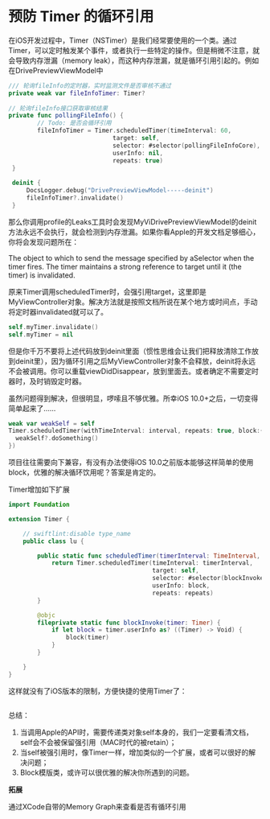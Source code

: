 # 预防 Timer 的循环引用

在iOS开发过程中，Timer（NSTimer）是我们经常要使用的一个类。通过Timer，可以定时触发某个事件，或者执行一些特定的操作。但是稍微不注意，就会导致内存泄漏（memory leak），而这种内存泄漏，就是循环引用引起的。例如在DrivePreviewViewModel中

```swift
/// 轮询fileInfo的定时器，实时监测文件是否审核不通过
private weak var fileInfoTimer: Timer?
    
// 轮询fileInfo接口获取审核结果
private func pollingFileInfo() {
        // Todo: 是否会循环引用
        fileInfoTimer = Timer.scheduledTimer(timeInterval: 60,
                             target: self,
                             selector: #selector(pollingFileInfoCore),
                             userInfo: nil,
                             repeats: true)
 }
    
 deinit {
     DocsLogger.debug("DrivePreviewViewModel-----deinit")
     fileInfoTimer?.invalidate()
 }
```

那么你调用profile的Leaks工具时会发现MyViDrivePreviewViewModel的deinit方法永远不会执行，就会检测到内存泄漏。如果你看Apple的开发文档足够细心，你将会发现问题所在：

The object to which to send the message specified by aSelector when the timer fires. The timer maintains a strong reference to target until it (the timer) is invalidated.

原来Timer调用scheduledTimer时，会强引用target，这里即是MyViewController对象。解决方法就是按照文档所说在某个地方或时间点，手动将定时器invalidated就可以了。

```swift
self.myTimer.invalidate()
self.myTimer = nil
```

但是你千万不要将上述代码放到deinit里面（惯性思维会让我们把释放清除工作放到deinit里），因为循环引用之后MyViewController对象不会释放，deinit将永远不会被调用。你可以重载viewDidDisappear，放到里面去。或者确定不需要定时器时，及时销毁定时器。

虽然问题得到解决，但很明显，啰嗦且不够优雅。所幸iOS 10.0+之后，一切变得简单起来了……

```swift
weak var weakSelf = self
Timer.scheduledTimer(withTimeInterval: interval, repeats: true, block:{(timer: Timer) -> Void in
  weakSelf?.doSomething()
})
```

项目往往需要向下兼容，有没有办法使得iOS 10.0之前版本能够这样简单的使用 block，优雅的解决循环饮用呢？答案是肯定的。

Timer增加如下扩展

```swift
import Foundation

extension Timer {

    // swiftlint:disable type_name
    public class lu {

        public static func scheduledTimer(timerInterval: TimeInterval, repeats: Bool, block: @escaping (Timer) -> Void) -> Timer {
            return Timer.scheduledTimer(timeInterval: timerInterval,
                                        target: self,
                                        selector: #selector(blockInvoke(timer:)),
                                        userInfo: block,
                                        repeats: repeats)
        }

        @objc
        fileprivate static func blockInvoke(timer: Timer) {
            if let block = timer.userInfo as? ((Timer) -> Void) {
                block(timer)
            }
        }

    }
}
```

这样就没有了iOS版本的限制，方便快捷的使用Timer了：

```swift

```

总结：

1. 当调用Apple的API时，需要传递类对象self本身的，我们一定要看清文档，self会不会被保留强引用（MAC时代的被retain）；
2. 当self被强引用时，像Timer一样，增加类似的一个扩展，或者可以很好的解决问题；
3. Block模版类，或许可以很优雅的解决你所遇到的问题。

**拓展**

通过XCode自带的Memory Graph来查看是否有循环引用